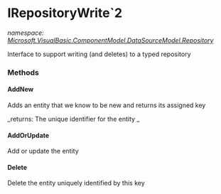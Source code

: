 ﻿
# IRepositoryWrite`2
_namespace: [Microsoft.VisualBasic.ComponentModel.DataSourceModel.Repository](N-Microsoft.VisualBasic.ComponentModel.DataSourceModel.Repository.md)_

Interface to support writing (and deletes) to a typed repository

### Methods

#### AddNew
Adds an entity that we know to be new and returns its assigned key

_returns: 
 The unique identifier for the entity
 _
#### AddOrUpdate
Add or update the entity
#### Delete
Delete the entity uniquely identified by this key



